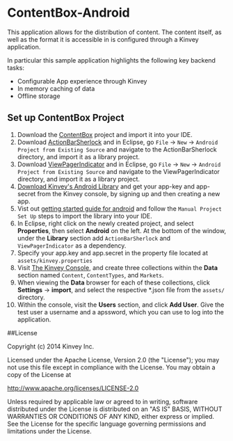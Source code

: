 ContentBox-Android
==================

This application allows for the distribution of content.  The content itself, as well as the format it is accessible in is configured through a Kinvey application.

In particular this sample application highlights the following key backend tasks:

* Configurable App experience through Kinvey
* In memory caching of data
* Offline storage


## Set up ContentBox Project
1. Download the [ContentBox](https://github.com/KinveyApps/contentbox-Android/archive/master.zip) project and import it into your IDE.  
2. Download [ActionBarSherlock](http://actionbarsherlock.com/) and in Eclipse, go `File` -> `New` -> `Android Project from Existing Source` and navigate to the ActionBarSherlock directory, and import it as a library project.
3. Download [ViewPagerIndicator](http://viewpagerindicator.com/) and in Eclipse, go `File` -> `New` -> `Android Project from Existing Source` and navigate to the ViewPagerIndicator directory, and import it as a library project.
4. [Download Kinvey's Android Library](http://devcenter.kinvey.com/android/downloads) and get your app-key and app-secret from the Kinvey console, by signing up and then creating a new app.
5.  Vist out [getting started guide for android](http://devcenter.kinvey.com/android/guides/getting-started) and follow the `Manual Project Set Up` steps to import the library into your IDE.
6. In Eclipse, right click on the newly created project, and select __Properties__, then select __Android__ on the left.  At the bottom of the window, under the __Library__ section add `ActionBarSherlock` and `ViewPagerIndicator` as a dependency. 
7. Specify your app.key and app.secret in the property file located at `assets/kinvey.properties` 
8. Visit [The Kinvey Console](www.console.kinvey.com), and create three collections within the __Data__ section named `Content`, `ContentTypes`, and `Markets`.
9. When viewing the __Data__ browser for each of these collections, click __Settings__ -> __import__, and select the respective *.json file from the `assets/` directory.
10.  Within the console, visit the __Users__ section, and click __Add User__.  Give the test user a username and a apssword, which you can use to log into the application.  

##License


Copyright (c) 2014 Kinvey Inc.

Licensed under the Apache License, Version 2.0 (the "License"); you may not use this file except
in compliance with the License. You may obtain a copy of the License at

 http://www.apache.org/licenses/LICENSE-2.0

Unless required by applicable law or agreed to in writing, software distributed under the License
is distributed on an "AS IS" BASIS, WITHOUT WARRANTIES OR CONDITIONS OF ANY KIND, either express
or implied. See the License for the specific language governing permissions and limitations under
the License.
